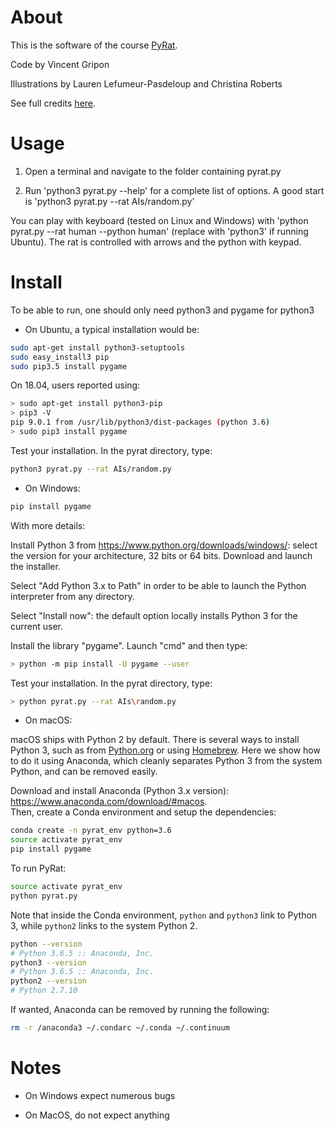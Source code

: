 # About

This is the software of the course [PyRat](http://formations.telecom-bretagne.eu/pyrat).

Code by Vincent Gripon

Illustrations by Lauren Lefumeur-Pasdeloup and Christina Roberts

See full credits [here](http://formations.telecom-bretagne.eu/pyrat/?page_id=264).

# Usage

1. Open a terminal and navigate to the folder containing pyrat.py

2. Run 'python3 pyrat.py --help' for a complete list of options. A good start is 'python3 pyrat.py --rat AIs/random.py'

You can play with keyboard (tested on Linux and Windows) with 'python pyrat.py --rat human --python human' (replace with 'python3' if running Ubuntu). The rat is controlled with arrows and the python with keypad.

# Install

To be able to run, one should only need python3 and pygame for python3

* On Ubuntu, a typical installation would be:

```bash
sudo apt-get install python3-setuptools
sudo easy_install3 pip
sudo pip3.5 install pygame
```

On 18.04, users reported using:

```bash
> sudo apt-get install python3-pip
> pip3 -V
pip 9.0.1 from /usr/lib/python3/dist-packages (python 3.6)
> sudo pip3 install pygame
```

Test your installation. In the pyrat directory, type:

```bash
python3 pyrat.py --rat AIs/random.py
```

* On Windows:

```bash
pip install pygame
```

With more details:

Install Python 3 from https://www.python.org/downloads/windows/: select the version for your architecture, 32 bits or
  64 bits. Download and launch the installer.

Select "Add Python 3.x to Path" in order to be able to launch the Python interpreter from any directory.

Select "Install now": the default option locally installs Python 3 for the current user.
  
Install the library "pygame". Launch "cmd" and then type:
```bash
> python -m pip install -U pygame --user
```

Test your installation. In the pyrat directory, type:
```bash
> python pyrat.py --rat AIs\random.py
```

* On macOS:

macOS ships with Python 2 by default. There is several ways to install Python 3, such as from [Python.org](https://www.python.org/downloads/release/python-370/) or using [Homebrew](https://brew.sh/). Here we show how to do it using Anaconda, which cleanly separates Python 3 from the system Python, and can be removed easily.

Download and install Anaconda (Python 3.x version): https://www.anaconda.com/download/#macos.  
Then, create a Conda environment and setup the dependencies:
```bash
conda create -n pyrat_env python=3.6
source activate pyrat_env
pip install pygame
```

To run PyRat:
```bash
source activate pyrat_env
python pyrat.py
```

Note that inside the Conda environment, `python` and `python3` link to Python 3, while `python2` links to the system Python 2.
```bash
python --version
# Python 3.6.5 :: Anaconda, Inc.
python3 --version
# Python 3.6.5 :: Anaconda, Inc.
python2 --version
# Python 2.7.10
```

If wanted, Anaconda can be removed by running the following:
```bash
rm -r /anaconda3 ~/.condarc ~/.conda ~/.continuum
```

# Notes

* On Windows expect numerous bugs

* On MacOS, do not expect anything
